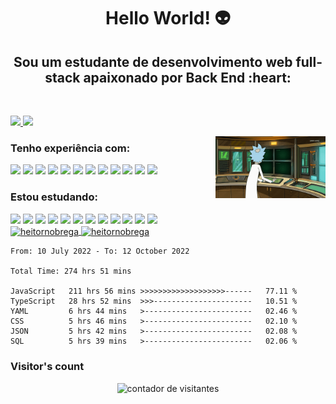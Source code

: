 <h1 align= "center"><b>Hello World! 👽</b></h1>

<h2 align= "center">Sou um estudante de desenvolvimento web full-stack apaixonado por Back End :heart:</h2>
<br/>
<p align="left">
  <a href="https://www.linkedin.com/in/heitor-nobrega-tico" alt="Linkedin">
    <img src="https://img.shields.io/badge/-Linkedin-282A36?style=for-the-badge&logo=Linkedin&logoColor=D8BF26&link=https://www.linkedin.com/in/heitor-nobrega-tico"/>
  </a>
   <a href="https://heitornobrega.github.io/" alt="github">
    <img src="https://img.shields.io/badge/-Portifolio-282A36?style=for-the-badge&logo=React&logoColor=D8BF26&link="/>
  </a>
</p>

<img align="right" alt="img" src="https://raw.githubusercontent.com/heitornobrega/heitornobrega/main/rick.gif" width="35%" height="auto" />

### Tenho experiência com: 

<img src = "https://img.shields.io/badge/-HTML5-E34F26?style=flat&logo=html5&logoColor=white"> <img src = "https://img.shields.io/badge/-CSS3-1572B6?style=flat&logo=css3&logoColor=white">
<img src="https://img.shields.io/badge/-Bootstrap-563D7C?style=flat&logo=bootstrap&logoColor=white">
<img src="https://img.shields.io/badge/-JavaScript-eed718?style=flat&logo=javascript&logoColor=ffffff">
<img src="https://img.shields.io/badge/-React-000000?style=flat&logo=react&logoColor=00c8ff">
<img src="https://img.shields.io/badge/-MySQL-F29111?style=flat&logo=mysql&logoColor=FFFFFF">
<img src="https://img.shields.io/badge/-Express.js-787878?style=flat">
<img src="https://img.shields.io/badge/-Node.js-3C873A?style=flat&logo=Node.js&logoColor=white">
<img src="http://img.shields.io/badge/-Git-F1502F?style=flat&logo=git&logoColor=FFFFFF">
<img src="http://img.shields.io/badge/-Github-000000?style=flat&logo=github&logoColor=FFFFFF">
<img src="http://img.shields.io/badge/-Heroku-430098?style=flat&logo=heroku&logoColor=white">
<img src="http://img.shields.io/badge/-Vercel-black?style=flat&logo=vercel&logoColor=white">
<br/>
### Estou estudando: 

<img src = "https://img.shields.io/badge/-HTML5-E34F26?style=flat&logo=html5&logoColor=white"> <img src = "https://img.shields.io/badge/-CSS3-1572B6?style=flat&logo=css3&logoColor=white">
<img src="https://img.shields.io/badge/-Bootstrap-563D7C?style=flat&logo=bootstrap&logoColor=white">
<img src="https://img.shields.io/badge/-JavaScript-eed718?style=flat&logo=javascript&logoColor=ffffff">
<img src="https://img.shields.io/badge/-React-000000?style=flat&logo=react&logoColor=00c8ff">
<img src="https://img.shields.io/badge/-MySQL-F29111?style=flat&logo=mysql&logoColor=FFFFFF">
<img src="https://img.shields.io/badge/-Express.js-787878?style=flat">
<img src="https://img.shields.io/badge/-Node.js-3C873A?style=flat&logo=Node.js&logoColor=white">
<img src="http://img.shields.io/badge/-Git-F1502F?style=flat&logo=git&logoColor=FFFFFF">
<img src="http://img.shields.io/badge/-Github-000000?style=flat&logo=github&logoColor=FFFFFF">
<img src="http://img.shields.io/badge/-Heroku-430098?style=flat&logo=heroku&logoColor=white">
<img src="http://img.shields.io/badge/-Vercel-black?style=flat&logo=vercel&logoColor=white">
<br/>
<a href="https://github.com/heitornobrega"  align="center">
  <img
       align="center"
       width="420px"
       src="https://github-readme-stats.vercel.app/api?username=heitornobrega&show_icons=true&layout=compact&bg_color=282a2f&title_color=D8BF26&border_color=D8BF26&text_color=FFFFFF&icon_color=D8BF26"
       alt="heitornobrega" />
</a>
<a href="https://github.com/heitornobrega">
  <img
       align="center"
       width="350px"
       src="https://github-readme-stats.vercel.app/api/top-langs/?username=heitornobrega&count_private=false&layout=compact&card_width=250&bg_color=282a2f&title_color=D8BF26&border_color=D8BF26&text_color=FFFFFF" 
       alt="heitornobrega" />
</a>


<!--START_SECTION:waka-->

```text
From: 10 July 2022 - To: 12 October 2022

Total Time: 274 hrs 51 mins

JavaScript   211 hrs 56 mins >>>>>>>>>>>>>>>>>>>------   77.11 %
TypeScript   28 hrs 52 mins  >>>----------------------   10.51 %
YAML         6 hrs 44 mins   >------------------------   02.46 %
CSS          5 hrs 46 mins   >------------------------   02.10 %
JSON         5 hrs 42 mins   >------------------------   02.08 %
SQL          5 hrs 39 mins   >------------------------   02.06 %
```

<!--END_SECTION:waka-->


### Visitor's count
<p align="center"><img src="https://profile-counter.glitch.me/{heitornobrega}/count.svg" alt="contador de visitantes" /></p>
